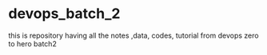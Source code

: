 # devops_batch_2
this is repository having all the notes ,data, codes, tutorial from devops zero to hero batch2

